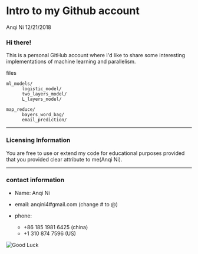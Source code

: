 Intro to my Github account
================
Anqi Ni
12/21/2018

### Hi there!

This is a personal GitHub account where I'd like to share some interesting implementations of machine learning and parallelism.

files

    ml_models/
          logistic_model/
          two_layers_model/
          L_layers_model/

    map_reduce/
          bayers_word_bag/
          email_prediction/

------------------------------------------------------------------------

### Licensing Information

You are free to use or extend my code for educational purposes provided that you provided clear attribute to me(Anqi Ni).

------------------------------------------------------------------------

### contact information

-   Name: Anqi Ni
-   email: anqini4\#gmail.com (change \# to @)

-   phone:
    -   +86 185 1981 6425 (china)
    -   +1 310 874 7596 (US)

![Good Luck](https://www.google.com/url?sa=i&source=images&cd=&cad=rja&uact=8&ved=2ahUKEwiD4O-RmbLfAhXIylQKHYg9DdQQjRx6BAgBEAU&url=http%3A%2F%2Fsyacademy.com%2Fsy_news%2F13759&psig=AOvVaw2Vw_ZBYn0gPt9w79uVGjRZ&ust=1545525415750262)
